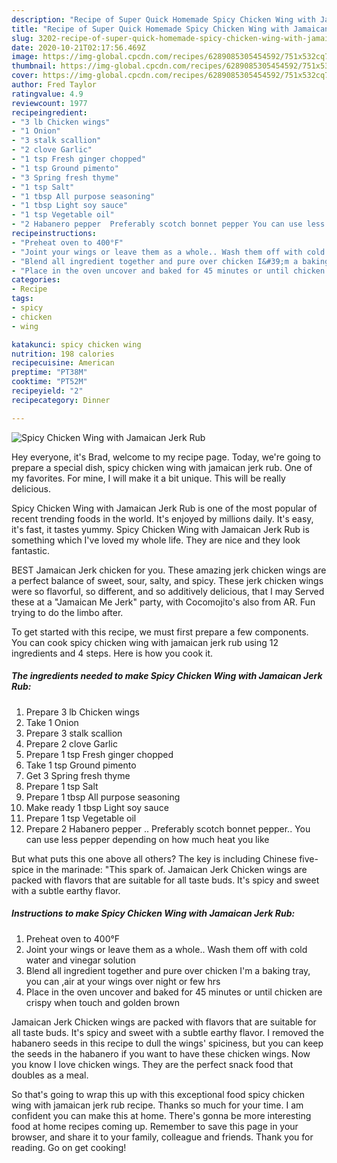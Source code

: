 ```yaml
---
description: "Recipe of Super Quick Homemade Spicy Chicken Wing with Jamaican Jerk Rub"
title: "Recipe of Super Quick Homemade Spicy Chicken Wing with Jamaican Jerk Rub"
slug: 3202-recipe-of-super-quick-homemade-spicy-chicken-wing-with-jamaican-jerk-rub
date: 2020-10-21T02:17:56.469Z
image: https://img-global.cpcdn.com/recipes/6289085305454592/751x532cq70/spicy-chicken-wing-with-jamaican-jerk-rub-recipe-main-photo.jpg
thumbnail: https://img-global.cpcdn.com/recipes/6289085305454592/751x532cq70/spicy-chicken-wing-with-jamaican-jerk-rub-recipe-main-photo.jpg
cover: https://img-global.cpcdn.com/recipes/6289085305454592/751x532cq70/spicy-chicken-wing-with-jamaican-jerk-rub-recipe-main-photo.jpg
author: Fred Taylor
ratingvalue: 4.9
reviewcount: 1977
recipeingredient:
- "3 lb Chicken wings"
- "1 Onion"
- "3 stalk scallion"
- "2 clove Garlic"
- "1 tsp Fresh ginger chopped"
- "1 tsp Ground pimento"
- "3 Spring fresh thyme"
- "1 tsp Salt"
- "1 tbsp All purpose seasoning"
- "1 tbsp Light soy sauce"
- "1 tsp Vegetable oil"
- "2 Habanero pepper  Preferably scotch bonnet pepper You can use less pepper depending on how much heat you like"
recipeinstructions:
- "Preheat oven to 400°F"
- "Joint your wings or leave them as a whole.. Wash them off with cold water and vinegar solution"
- "Blend all ingredient together and pure over chicken I&#39;m a baking tray, you can ,air at your wings over night or few hrs"
- "Place in the oven uncover and baked for 45 minutes or until chicken are crispy when touch and golden brown"
categories:
- Recipe
tags:
- spicy
- chicken
- wing

katakunci: spicy chicken wing 
nutrition: 198 calories
recipecuisine: American
preptime: "PT38M"
cooktime: "PT52M"
recipeyield: "2"
recipecategory: Dinner

---
```



![Spicy Chicken Wing with Jamaican Jerk Rub](https://img-global.cpcdn.com/recipes/6289085305454592/751x532cq70/spicy-chicken-wing-with-jamaican-jerk-rub-recipe-main-photo.jpg)

Hey everyone, it's Brad, welcome to my recipe page. Today, we're going to prepare a special dish, spicy chicken wing with jamaican jerk rub. One of my favorites. For mine, I will make it a bit unique. This will be really delicious.

Spicy Chicken Wing with Jamaican Jerk Rub is one of the most popular of recent trending foods in the world. It's enjoyed by millions daily. It's easy, it's fast, it tastes yummy. Spicy Chicken Wing with Jamaican Jerk Rub is something which I've loved my whole life. They are nice and they look fantastic.

BEST Jamaican Jerk chicken for you. These amazing jerk chicken wings are a perfect balance of sweet, sour, salty, and spicy. These jerk chicken wings were so flavorful, so different, and so additively delicious, that I may Served these at a &#34;Jamaican Me Jerk&#34; party, with Cocomojito&#39;s also from AR. Fun trying to do the limbo after.


To get started with this recipe, we must first prepare a few components. You can cook spicy chicken wing with jamaican jerk rub using 12 ingredients and 4 steps. Here is how you cook it.

<!--inarticleads1-->

##### The ingredients needed to make Spicy Chicken Wing with Jamaican Jerk Rub:

1. Prepare 3 lb Chicken wings
1. Take 1 Onion
1. Prepare 3 stalk scallion
1. Prepare 2 clove Garlic
1. Prepare 1 tsp Fresh ginger chopped
1. Take 1 tsp Ground pimento
1. Get 3 Spring fresh thyme
1. Prepare 1 tsp Salt
1. Prepare 1 tbsp All purpose seasoning
1. Make ready 1 tbsp Light soy sauce
1. Prepare 1 tsp Vegetable oil
1. Prepare 2 Habanero pepper .. Preferably scotch bonnet pepper.. You can use less pepper depending on how much heat you like


But what puts this one above all others? The key is including Chinese five-spice in the marinade: &#34;This spark of. Jamaican Jerk Chicken wings are packed with flavors that are suitable for all taste buds. It&#39;s spicy and sweet with a subtle earthy flavor. 

<!--inarticleads2-->

##### Instructions to make Spicy Chicken Wing with Jamaican Jerk Rub:

1. Preheat oven to 400°F
1. Joint your wings or leave them as a whole.. Wash them off with cold water and vinegar solution
1. Blend all ingredient together and pure over chicken I&#39;m a baking tray, you can ,air at your wings over night or few hrs
1. Place in the oven uncover and baked for 45 minutes or until chicken are crispy when touch and golden brown


Jamaican Jerk Chicken wings are packed with flavors that are suitable for all taste buds. It&#39;s spicy and sweet with a subtle earthy flavor. I removed the habanero seeds in this recipe to dull the wings&#39; spiciness, but you can keep the seeds in the habanero if you want to have these chicken wings. Now you know I love chicken wings. They are the perfect snack food that doubles as a meal. 

So that's going to wrap this up with this exceptional food spicy chicken wing with jamaican jerk rub recipe. Thanks so much for your time. I am confident you can make this at home. There's gonna be more interesting food at home recipes coming up. Remember to save this page in your browser, and share it to your family, colleague and friends. Thank you for reading. Go on get cooking!

